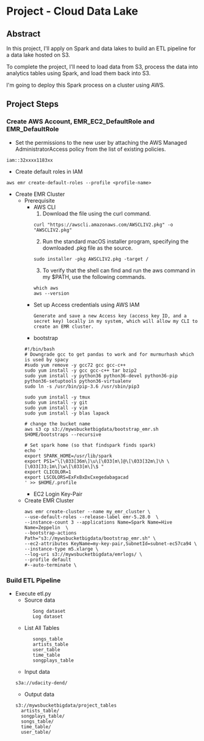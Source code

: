 # Project - Cloud Data Lake

## Abstract

In this project, I'll apply on Spark and data lakes to build an ETL pipeline for a data lake hosted on S3. 

To complete the project, I'll need to load data from S3, process the data into analytics tables using Spark, and load them back into S3. 

I'm going to deploy this Spark process on a cluster using AWS.

## Project Steps

### Create AWS Account, EMR_EC2_DefaultRole and EMR_DefaultRole
- Set the permissions to the new user by attaching the AWS Managed AdministratorAccess policy from the list of existing policies.

```iam::32xxxx1183xx```


- Create default roles in IAM 
```shell
aws emr create-default-roles --profile <profile-name>
```

- Create EMR Cluster
  - Prerequisite
    - AWS CLI
      1. Download the file using the curl command.
      ```shell
      curl "https://awscli.amazonaws.com/AWSCLIV2.pkg" -o "AWSCLIV2.pkg"
      ```
      2. Run the standard macOS installer program, specifying the downloaded .pkg file as the source.
      ```shell
      sudo installer -pkg AWSCLIV2.pkg -target /
      ```
      3. To verify that the shell can find and run the aws command in my $PATH, use the following commands.
      ```shell
      which aws
      aws --version
      ```
    - Set up Access credentials using AWS IAM
      ```text
      Generate and save a new Access key (access key ID, and a secret key) locally in my system, which will allow my CLI to create an EMR cluster.
      ```
    - bootstrap
    ```shell
    #!/bin/bash
    # Downgrade gcc to get pandas to work and for murmurhash which is used by spacy
    #sudo yum remove -y gcc72 gcc gcc-c++
    sudo yum install -y gcc gcc-c++ tar bzip2
    sudo yum install -y python36 python36-devel python36-pip python36-setuptools python36-virtualenv
    sudo ln -s /usr/bin/pip-3.6 /usr/sbin/pip3

    sudo yum install -y tmux
    sudo yum install -y git
    sudo yum install -y vim
    sudo yum install -y blas lapack

    # change the bucket name
    aws s3 cp s3://mywsbucketbigdata/bootstrap_emr.sh $HOME/bootstraps --recursive

    # Set spark home (so that findspark finds spark)
    echo '
    export SPARK_HOME=/usr/lib/spark
    export PS1="\[\033[36m\]\u\[\033[m\]@\[\033[32m\]\h \[\033[33;1m\]\w\[\033[m\]\$ "
    export CLICOLOR=1
    export LSCOLORS=ExFxBxDxCxegedabagacad
    ' >> $HOME/.profile
    ```
    - EC2 Login Key-Pair
  - Create EMR Cluster
    ```shell
    aws emr create-cluster --name my_emr_cluster \
    --use-default-roles --release-label emr-5.28.0  \
    --instance-count 3 --applications Name=Spark Name=Hive Name=Zeppelin  \
    --bootstrap-actions Path="s3://mywsbucketbigdata/bootstrap_emr.sh" \
    --ec2-attributes KeyName=my-key-pair,SubnetId=subnet-ec57ca94 \
    --instance-type m5.xlarge \
    --log-uri s3://mywsbucketbigdata/emrlogs/ \
    --profile default
    #--auto-terminate \
    ```

### Build ETL Pipeline

- Execute etl.py
  - Source data
    ```
       Song dataset
       Log dataset
    ```
  - List All Tables
    ```
       songs_table
       artists_table
       user_table
       time_table
       songplays_table
    ```
  - Input data
  ```
  s3a://udacity-dend/
  ```
  - Output data
  ```
  s3://mywsbucketbigdata/project_tables
    artists_table/
    songplays_table/
    songs_table/
    time_table/
    user_table/
  ```